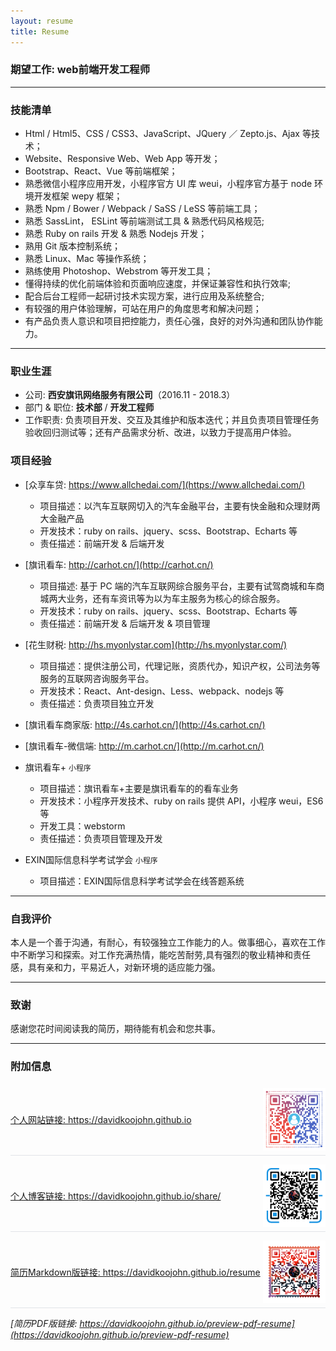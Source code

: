 ```yaml
---
layout: resume
title: Resume
---
```


<style>
  img {
    vertical-align: middle;
  }
  
	.website-item {
	  display: flex;
	  justify-content: space-between;
    align-items: center;
    border-bottom: 1px solid #e1e4e8;
    margin-bottom: .5em;
    padding: .5em 0;
	}
</style>

### 期望工作: web前端开发工程师

---

### 技能清单

* Html / Html5、CSS / CSS3、JavaScript、JQuery ／ Zepto.js、Ajax 等技术；
* Website、Responsive Web、Web App 等开发；
* Bootstrap、React、Vue 等前端框架；
* 熟悉微信小程序应用开发，小程序官方 UI 库 weui，小程序官方基于 node 环境开发框架 wepy 框架；
* 熟悉 Npm / Bower / Webpack / SaSS / LeSS 等前端工具；
* 熟悉 SassLint， ESLint 等前端测试工具 & 熟悉代码风格规范;
* 熟悉 Ruby on rails 开发 & 熟悉 Nodejs 开发；
* 熟用 Git 版本控制系统；
* 熟悉 Linux、Mac 等操作系统；
* 熟练使用 Photoshop、Webstrom 等开发工具；
* 懂得持续的优化前端体验和页面响应速度，并保证兼容性和执行效率;
* 配合后台工程师一起研讨技术实现方案，进行应用及系统整合;
* 有较强的用户体验理解，可站在用户的角度思考和解决问题；
* 有产品负责人意识和项目把控能力，责任心强，良好的对外沟通和团队协作能力。

---

### 职业生涯

* 公司: **西安旗讯网络服务有限公司**（2016.11 - 2018.3）
* 部门 & 职位: **技术部** / **开发工程师**
* 工作职责: 负责项目开发、交互及其维护和版本迭代；并且负责项目管理任务验收回归测试等；还有产品需求分析、改进，以致力于提高用户体验。

### 项目经验

* [众享车贷: https://www.allchedai.com/](https://www.allchedai.com/)    
    * 项目描述：以汽车互联网切入的汽车金融平台，主要有快金融和众理财两大金融产品
    * 开发技术：ruby on rails、jquery、scss、Bootstrap、Echarts 等
    * 责任描述：前端开发 & 后端开发

* [旗讯看车: http://carhot.cn/](http://carhot.cn/)
    * 项目描述: 基于 PC 端的汽车互联网综合服务平台，主要有试驾商城和车商城两大业务，还有车资讯等为以为车主服务为核心的综合服务。
    * 开发技术：ruby on rails、jquery、scss、Bootstrap、Echarts 等
    * 责任描述：前端开发 & 后端开发 & 项目管理

* [花生财税: http://hs.myonlystar.com](http://hs.myonlystar.com/)
    * 项目描述：提供注册公司，代理记账，资质代办，知识产权，公司法务等服务的互联网咨询服务平台。
    * 开发技术：React、Ant-design、Less、webpack、nodejs 等
    * 责任描述：负责项目独立开发

* [旗讯看车商家版: http://4s.carhot.cn/](http://4s.carhot.cn/)

* [旗讯看车-微信端: http://m.carhot.cn/](http://m.carhot.cn/)

* 旗讯看车+ `小程序`
    * 项目描述：旗讯看车+主要是旗讯看车的的看车业务
    * 开发技术：小程序开发技术、ruby on rails 提供 API，小程序 weui，ES6 等
    * 开发工具：webstorm
    * 责任描述：负责项目管理及开发

* EXIN国际信息科学考试学会 `小程序`
    * 项目描述：EXIN国际信息科学考试学会在线答题系统

---

### 自我评价

本人是一个善于沟通，有耐心，有较强独立工作能力的人。做事细心，喜欢在工作中不断学习和探索。对工作充满热情，能吃苦耐劳,具有强烈的敬业精神和责任感，具有亲和力，平易近人，对新环境的适应能力强。

---

### 致谢

感谢您花时间阅读我的简历，期待能有机会和您共事。

---

### 附加信息

<div class="website-item">
  <a href="https://davidkoojohn.github.io">
    个人网站链接: https://davidkoojohn.github.io
  </a>
  <a href="https://davidkoojohn.github.io">
    <img src="/assets/images/me.png" width="100">
  </a>
</div>

<div class="website-item">
  <a href="https://davidkoojohn.github.io/share/">
    个人博客链接: https://davidkoojohn.github.io/share/
  </a>
  <a href="https://davidkoojohn.github.io/share/">
    <img src="/assets/images/share.png" width="100">
  </a>
</div>

<div class="website-item">
  <a href="https://davidkoojohn.github.io/resume">
    简历Markdown版链接: https://davidkoojohn.github.io/resume
  </a>
  <a href="https://davidkoojohn.github.io/resume">
    <img src="/assets/images/resume.png" width="100">
  </a>
</div>

*[简历PDF版链接: https://davidkoojohn.github.io/preview-pdf-resume](https://davidkoojohn.github.io/preview-pdf-resume)*


